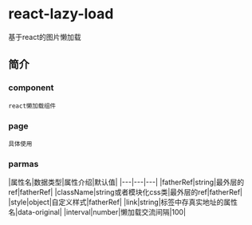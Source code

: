 # react-lazy-load
基于react的图片懒加载

## 简介

### component 
	react懒加载组件

### page
	具体使用
	
### parmas
|属性名|数据类型|属性介绍|默认值|
|---|---|---|
|fatherRef|string|最外层的ref|fatherRef|
|className|string或者模块化css类|最外层的ref|fatherRef|
|style|object|自定义样式|fatherRef|
|link|string|标签中存真实地址的属性名|data-original|
|interval|number|懒加载交流间隔|100|